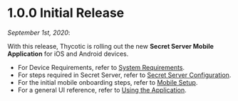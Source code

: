 [title]: # (1.0.0 Initial Release)
[tags]: # (read me)
[priority]: # (11000)
# 1.0.0 Initial Release

_September 1st, 2020_:

With this release, Thycotic is rolling out the new __Secret Server Mobile Application__ for iOS and Android devices.

* For Device Requirements, refer to [System Requirements](../onboarding/index.md).
* For steps required in Secret Server, refer to [Secret Server Configuration](../onboarding/app.md).
* For the initial mobile onboarding steps, refer to [Mobile Setup](../onboarding/onboard.md).
* For a general UI reference, refer to [Using the Application](../using/index.md).
